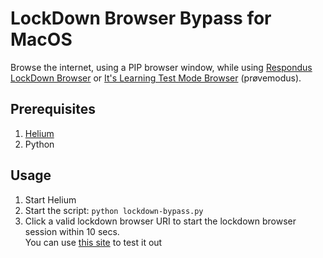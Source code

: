 # LockDown Browser Bypass for MacOS
Browse the internet, using a PIP browser window, while using [Respondus LockDown Browser](https://web.respondus.com/he/lockdownbrowser/) or [It's Learning Test Mode Browser](https://support.itslearning.com/en/support/solutions/articles/7000053270-test-mode-browser) (prøvemodus).
## Prerequisites
1. [Helium](https://github.com/JadenGeller/Helium)
2. Python
## Usage
1. Start Helium   
2. Start the script: `python lockdown-bypass.py`   
3. Click a valid lockdown browser URI to start the lockdown browser session within 10 secs.   
You can use [this site](https://webassign.com/instructors/features/secure-testing/lockdown-browser/) to test it out
